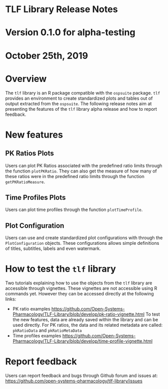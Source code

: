 # TLF Library Release Notes

# Version 0.1.0 for alpha-testing

# October 25th, 2019

# Overview
The `tlf` library is an R package compatible with the `ospsuite` package. 
`tlf` provides an environment to create standardized plots and tables out of output extracted from the `ospsuite`.
The following release notes aim at presenting the features of the `tlf` library alpha release and how to report feedback.

# New features
## PK Ratios Plots
Users can plot PK Ratios associated with the predefined ratio limits through the function `plotPKRatio`.
They can also get the measure of how many of these ratios were in the predefined ratio limits through the function `getPKRatioMeasure`.

## Time Profiles Plots
Users can plot time profiles through the function `plotTimeProfile`.

## Plot Configuration
Users can use and create standardized plot configurations with through the `PlotConfiguration` objects.
These configurations allows simple definitions of titles, subtitles, labels and even watermark. 

# How to test the `tlf` library
Two tutorials explaining how to use the objects from the `tlf` library are accessible through vignettes.
These vignettes are not accessible using R commands yet. However they can be accessed directly at the following links:
- PK ratio examples
https://github.com/Open-Systems-Pharmacology/TLF-Library/blob/develop/pk-ratio-vignette.html
To test the new features, data are already saved within the library and can be used directly.
For PK ratios, the data and its related metadata are called: `pkRatioData` and `pkRatioMetaData`
- Time profiles examples
https://github.com/Open-Systems-Pharmacology/TLF-Library/blob/develop/time-profile-vignette.html

# Report feedback
Users can report feedback and bugs through Github forum and issues at: https://github.com/open-systems-pharmacology/tlf-library/issues